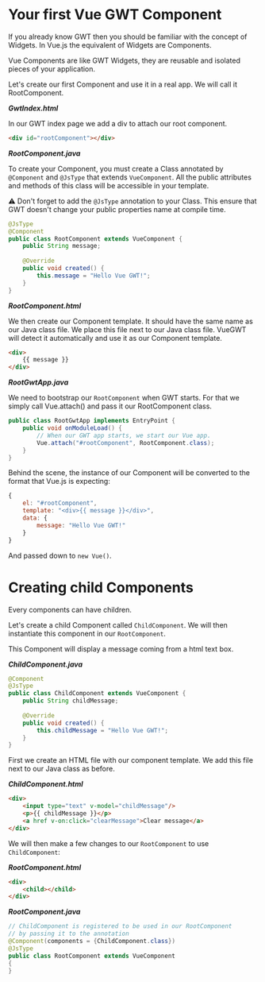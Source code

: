 # Your first Vue GWT Component

If you already know GWT then you should be familiar with the concept of Widgets.
In Vue.js the equivalent of Widgets are Components.

Vue Components are like GWT Widgets, they are reusable and isolated pieces of your application.

Let's create our first Component and use it in a real app.
We will call it RootComponent.

***GwtIndex.html***

In our GWT index page we add a div to attach our root component.

```html
<div id="rootComponent"></div>
```

***RootComponent.java***

To create your Component, you must create a Class annotated by `@Component` and `@JsType` that extends `VueComponent`.
All the public attributes and methods of this class will be accessible in your template.

⚠️  Don't forget to add the `@JsType` annotation to your Class.
This ensure that GWT doesn't change your public properties name at compile time.

```java
@JsType
@Component
public class RootComponent extends VueComponent {
    public String message;
    
    @Override
    public void created() {
        this.message = "Hello Vue GWT!";
    }
}
```

***RootComponent.html***

We then create our Component template.
It should have the same name as our Java class file.
We place this file next to our Java class file.
VueGWT will detect it automatically and use it as our Component template.

```html
<div>
    {{ message }}
</div>
```

***RootGwtApp.java***

We need to bootstrap our `RootComponent` when GWT starts.
For that we simply call Vue.attach() and pass it our RootComponent class.

```java
public class RootGwtApp implements EntryPoint {
    public void onModuleLoad() {
        // When our GWT app starts, we start our Vue app.
        Vue.attach("#rootComponent", RootComponent.class);
    }
}
```

Behind the scene, the instance of our Component will be converted to the format that Vue.js is expecting:
```javascript
{
    el: "#rootComponent",
    template: "<div>{{ message }}</div>",
    data: {
        message: "Hello Vue GWT!"
    }
}
```

And passed down to `new Vue()`.


# Creating child Components

Every components can have children.

Let's create a child Component called `ChildComponent`.
We will then instantiate this component in our `RootComponent`.

This Component will display a message coming from a html text box.

***ChildComponent.java***
```java
@Component
@JsType
public class ChildComponent extends VueComponent {
    public String childMessage;
    
    @Override
    public void created() {
        this.childMessage = "Hello Vue GWT!";
    }
}
```

First we create an HTML file with our component template.
We add this file next to our Java class as before.

***ChildComponent.html***
```html
<div>
    <input type="text" v-model="childMessage"/>
    <p>{{ childMessage }}</p>
    <a href v-on:click="clearMessage">Clear message</a>
</div>
```

We will then make a few changes to our `RootComponent` to use `ChildComponent`:


***RootComponent.html***

```html
<div>
    <child></child>
</div>
```

***RootComponent.java***

```java
// ChildComponent is registered to be used in our RootComponent
// by passing it to the annotation
@Component(components = {ChildComponent.class})
@JsType
public class RootComponent extends VueComponent
{
}
```